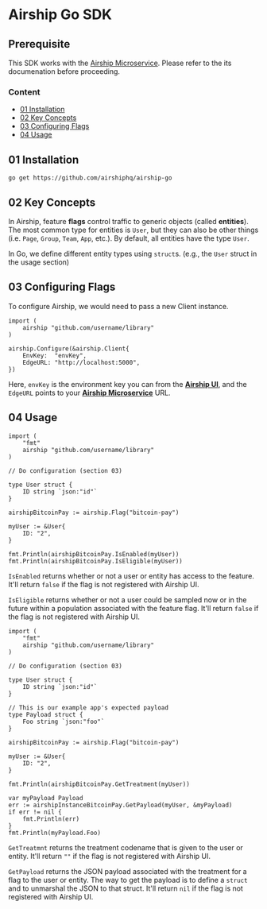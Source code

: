 # Airship Go SDK

## Prerequisite

This SDK works with the [Airship Microservice](https://github.com/airshiphq/airship-microservice). Please refer to the its documenation before proceeding.

### Content
- [01 Installation](#01-installation)
- [02 Key Concepts](#02-key-concepts)
- [03 Configuring Flags](#03-configuring-flags)
- [04 Usage](#04-usage)

## 01 Installation

```
go get https://github.com/airshiphq/airship-go
```

## 02 Key Concepts

In Airship, feature **flags** control traffic to generic objects (called **entities**). The most common type for entities is `User`, but they can also be other things (i.e. `Page`, `Group`, `Team`, `App`, etc.). By default, all entities have the type `User`.

In Go, we define different entity types using `struct`s. (e.g., the `User` struct in the usage section)

## 03 Configuring Flags

To configure Airship, we would need to pass a new Client instance.

```
import (
	airship "github.com/username/library"
)

airship.Configure(&airship.Client{
	EnvKey:  "envKey",
	EdgeURL: "http://localhost:5000",
})

```

Here, `envKey` is the environment key you can from the [**Airship UI**](https://app.airshiphq.com), and the `EdgeURL` points to your [**Airship Microservice**](https://github.com/airshiphq/airship-microservice) URL.

## 04 Usage
```
import (
	"fmt"
	airship "github.com/username/library"
)

// Do configuration (section 03)

type User struct {
	ID string `json:"id"`
}

airshipBitcoinPay := airship.Flag("bitcoin-pay")

myUser := &User{
	ID: "2",
}

fmt.Println(airshipBitcoinPay.IsEnabled(myUser))
fmt.Println(airshipBitcoinPay.IsEligible(myUser))
```

`IsEnabled` returns whether or not a user or entity has access to the feature. It'll return `false` if the flag is not registered with Airship UI.

`IsEligible` returns whether or not a user could be sampled now or in the future within a population associated with the feature flag. It'll return `false` if the flag is not registered with Airship UI.


```
import (
    "fmt"
    airship "github.com/username/library"
)

// Do configuration (section 03)

type User struct {
    ID string `json:"id"`
}

// This is our example app's expected payload
type Payload struct {
    Foo string `json:"foo"`
}

airshipBitcoinPay := airship.Flag("bitcoin-pay")

myUser := &User{
    ID: "2",
}

fmt.Println(airshipBitcoinPay.GetTreatment(myUser))

var myPayload Payload
err := airshipInstanceBitcoinPay.GetPayload(myUser, &myPayload)
if err != nil {
    fmt.Println(err)
}
fmt.Println(myPayload.Foo)
```

`GetTreatmnt` returns the treatment codename that is given to the user or entity. It'll return `""` if the flag is not registered with Airship UI.

`GetPayload` returns the JSON payload associated with the treatment for a flag to the user or entity. The way to get the payload is to define a `struct` and to unmarshal the JSON to that struct. It'll return `nil` if the flag is not registered with Airship UI.
